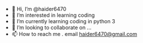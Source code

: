 - 👋 Hi, I’m @haider6470
- 👀 I’m interested in learning coding
- 🌱 I’m currently learning coding in python 3
- 💞️ I’m looking to collaborate on ...
- 📫 How to reach me . email haider6470@gmail.com

<!---
haider6470/haider6470 is a ✨ special ✨ repository because its `README.md` (this file) appears on your GitHub profile.
You can click the Preview link to take a look at your changes.
--->
